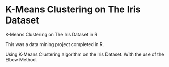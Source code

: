 # K-Means Clustering on The Iris Dataset
 K-Means Clustering on The Iris Dataset in R

This was a data mining project completed in R. 

Using K-Means Clustering algorithm on the Iris Dataset. With the use of the Elbow Method. 
